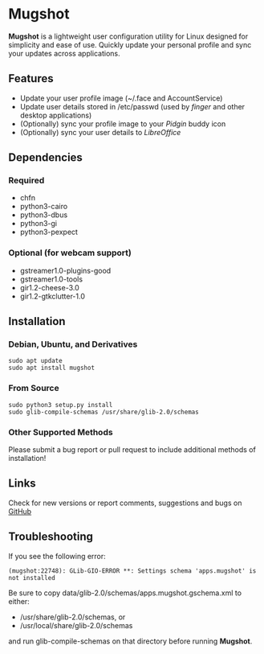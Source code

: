 # Mugshot
**Mugshot** is a lightweight user configuration utility for Linux designed for simplicity and ease of use. Quickly update your personal profile and sync your updates across applications.

## Features
 - Update your user profile image (~/.face and AccountService)
 - Update user details stored in /etc/passwd (used by *finger* and other desktop applications)
 - (Optionally) sync your profile image to your *Pidgin* buddy icon
 - (Optionally) sync your user details to *LibreOffice*

## Dependencies

### Required
 - chfn
 - python3-cairo
 - python3-dbus
 - python3-gi
 - python3-pexpect

### Optional (for webcam support)
 - gstreamer1.0-plugins-good
 - gstreamer1.0-tools
 - gir1.2-cheese-3.0
 - gir1.2-gtkclutter-1.0

## Installation

### Debian, Ubuntu, and Derivatives
    sudo apt update
    sudo apt install mugshot

### From Source
    sudo python3 setup.py install
    sudo glib-compile-schemas /usr/share/glib-2.0/schemas

### Other Supported Methods
Please submit a bug report or pull request to include additional methods of installation!

## Links
Check for new versions or report comments, suggestions and bugs on [GitHub](https://github.com/bluesabre/mugshot)

## Troubleshooting
If you see the following error:

    (mugshot:22748): GLib-GIO-ERROR **: Settings schema 'apps.mugshot' is not installed

Be sure to copy data/glib-2.0/schemas/apps.mugshot.gschema.xml to either:

 - /usr/share/glib-2.0/schemas, or
 - /usr/local/share/glib-2.0/schemas

and run glib-compile-schemas on that directory before running **Mugshot**.
